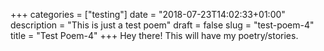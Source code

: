 +++
categories = ["testing"]
date = "2018-07-23T14:02:33+01:00"
description = "This is just a test poem"
draft = false
slug = "test-poem-4"
title = "Test Poem-4"
+++
Hey there! This will have my poetry/stories.